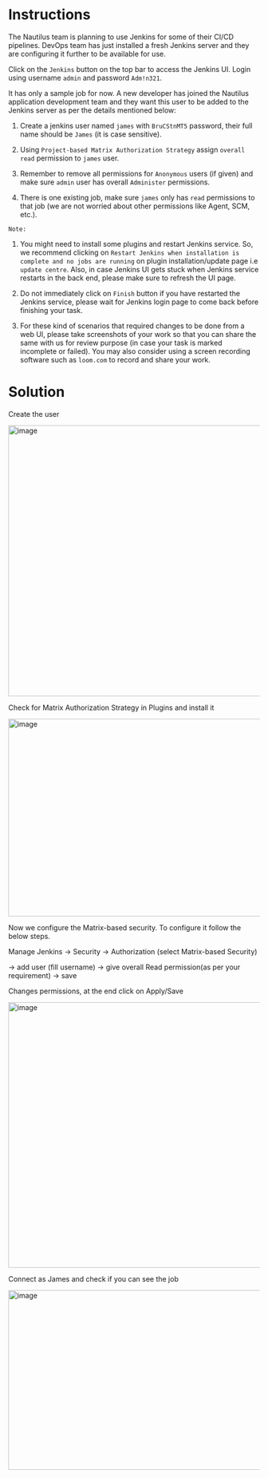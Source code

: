 # Instructions

The Nautilus team is planning to use Jenkins for some of their CI/CD pipelines. DevOps team has just installed a fresh Jenkins server and they are configuring it further to be available for use.

Click on the `Jenkins` button on the top bar to access the Jenkins UI. Login using username `admin` and password `Adm!n321`.

It has only a sample job for now. A new developer has joined the Nautilus application development team and they want this user to be added to the Jenkins server as per the details mentioned below:

1. Create a jenkins user named `james` with `BruCStnMT5` password, their full name should be `James` (it is case sensitive).

2. Using `Project-based Matrix Authorization Strategy` assign `overall read` permission to `james` user.

3. Remember to remove all permissions for `Anonymous` users (if given) and make sure `admin` user has overall `Administer` permissions.

4. There is one existing job, make sure `james` only has `read` permissions to that job (we are not worried about other permissions like Agent, SCM, etc.).

`Note:`

1. You might need to install some plugins and restart Jenkins service. So, we recommend clicking on `Restart Jenkins when installation is complete and no jobs are running` on plugin installation/update page i.e `update centre`. Also, in case Jenkins UI gets stuck when Jenkins service restarts in the back end, please make sure to refresh the UI page.

2. Do not immediately click on `Finish` button if you have restarted the Jenkins service, please wait for Jenkins login page to come back before finishing your task.

3. For these kind of scenarios that required changes to be done from a web UI, please take screenshots of your work so that you can share the same with us for review purpose (in case your task is marked incomplete or failed). You may also consider using a screen recording software such as `loom.com` to record and share your work.


# Solution

Create the user

<img width="1227" height="543" alt="image" src="https://github.com/user-attachments/assets/84779620-6e5d-4e2a-bd86-97d4926e620e" />


Check for Matrix Authorization Strategy in Plugins and install it

<img width="1237" height="396" alt="image" src="https://github.com/user-attachments/assets/a1db9e03-807f-43ec-acb9-70d0e7fe1709" />

 Now we configure the Matrix-based security. To configure it follow the below steps.

Manage Jenkins -> Security -> Authorization (select Matrix-based Security)

-> add user (fill username) -> give overall Read permission(as per your requirement) -> save

Changes permissions, at the end click on Apply/Save

<img width="1182" height="532" alt="image" src="https://github.com/user-attachments/assets/dced2fe0-e18f-460f-be3e-70dfeb97784d" />

Connect as James and check if you can see the job

<img width="1241" height="360" alt="image" src="https://github.com/user-attachments/assets/9628ca7b-96b6-475a-945b-30602459f469" />
